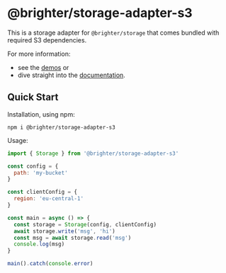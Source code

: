 # @brighter/storage-adapter-s3

This is a storage adapter for `@brighter/storage` that comes bundled with required S3 dependencies.

For more information:

- see the [demos](demo/) or
- dive straight into the [documentation](docs/Storage.md).

## Quick Start

Installation, using npm:

```
npm i @brighter/storage-adapter-s3
```

Usage:

```js
import { Storage } from '@brighter/storage-adapter-s3'

const config = {
  path: 'my-bucket'
}

const clientConfig = {
  region: 'eu-central-1'
}

const main = async () => {
  const storage = Storage(config, clientConfig)
  await storage.write('msg', 'hi')
  const msg = await storage.read('msg')
  console.log(msg)
}

main().catch(console.error)
```
